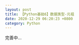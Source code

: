 ```yaml
---
layout: post
title: 【Python基础6】数据类型-元祖
date: 2020-12-29 06:20:23 +0800
category: Python 
---
```




完善中...
